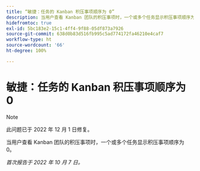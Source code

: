```yaml
---
title: “敏捷：任务的 Kanban 积压事项顺序为 0”
description: 当用户查看 Kanban 团队的积压事项时，一个或多个任务显示积压事项顺序为 0。
hidefromtoc: true
exl-id: 5bc183e2-15c1-4ff4-9f88-05df873a7926
source-git-commit: 638d0b83d516fb995c5ad774172fa46210e4caf7
workflow-type: ht
source-wordcount: '66'
ht-degree: 100%

---
```


# 敏捷：任务的 Kanban 积压事项顺序为 0

>[!NOTE]
>
>此问题已于 2022 年 12 月 1 日修复。

当用户查看 Kanban 团队的积压事项时，一个或多个任务显示积压事项顺序为 0。

_首次报告于 2022 年 10 月 7 日。_
